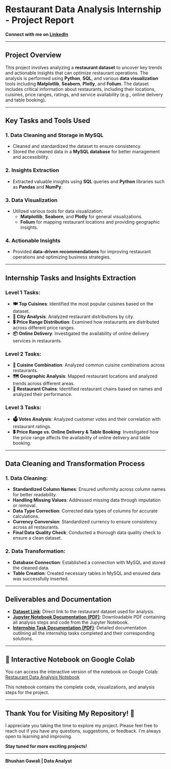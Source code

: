 # Restaurant Data Analysis Internship - Project Report

**Connect with me on [LinkedIn](#)**

---

## Project Overview

This project involves analyzing a **restaurant dataset** to uncover key trends and actionable insights that can optimize restaurant operations. The analysis is performed using **Python**, **SQL**, and various **data visualization** tools including **Matplotlib**, **Seaborn**, **Plotly**, and **Folium**. The dataset includes critical information about restaurants, including their locations, cuisines, price ranges, ratings, and service availability (e.g., online delivery and table booking).

---

## Key Tasks and Tools Used

### 1. **Data Cleaning and Storage in MySQL**
- Cleaned and standardized the dataset to ensure consistency.
- Stored the cleaned data in a **MySQL database** for better management and accessibility.

### 2. **Insights Extraction**
- Extracted valuable insights using **SQL** queries and **Python** libraries such as **Pandas** and **NumPy**.

### 3. **Data Visualization**
- Utilized various tools for data visualization:
  - **Matplotlib**, **Seaborn**, and **Plotly** for general visualizations.
  - **Folium** for mapping restaurant locations and providing geographic insights.

### 4. **Actionable Insights**
- Provided **data-driven recommendations** for improving restaurant operations and optimizing business strategies.

---

## Internship Tasks and Insights Extraction

### **Level 1 Tasks**:  
- **🍽 Top Cuisines**: Identified the most popular cuisines based on the dataset.  
- **🌆 City Analysis**: Analyzed restaurant distributions by city.  
- **💲 Price Range Distribution**: Examined how restaurants are distributed across different price ranges.  
- **📦 Online Delivery**: Investigated the availability of online delivery services in restaurants.

### **Level 2 Tasks**:  
- **🍕 Cuisine Combination**: Analyzed common cuisine combinations across restaurants.  
- **🗺 Geographic Analysis**: Mapped restaurant locations and analyzed trends across different areas.  
- **🍴 Restaurant Chains**: Identified restaurant chains based on names and analyzed their performance.

### **Level 3 Tasks**:  
- **🗳 Votes Analysis**: Analyzed customer votes and their correlation with restaurant ratings.  
- **💲 Price Range vs. Online Delivery & Table Booking**: Investigated how the price range affects the availability of online delivery and table booking.

---

## Data Cleaning and Transformation Process

### **1. Data Cleaning:**
- **Standardized Column Names**: Ensured uniformity across column names for better readability.
- **Handling Missing Values**: Addressed missing data through imputation or removal.
- **Data Type Correction**: Corrected data types of columns for accurate calculations.
- **Currency Conversion**: Standardized currency to ensure consistency across all restaurants.
- **Final Data Quality Check**: Conducted a thorough data quality check to ensure a clean dataset.

### **2. Data Transformation:**
- **Database Connection**: Established a connection with MySQL and stored the cleaned data.
- **Table Creation**: Created necessary tables in MySQL and ensured data was successfully inserted.

---

## Deliverables and Documentation

- **[Dataset Link](https://github.com/Bhushan148/Restaurant-Data-Analysis-Insights/blob/main/project-docs-and-assets/Dataset%20.csv)**: Direct link to the restaurant dataset used for analysis.  
- **[Jupyter Notebook Documentation (PDF)](https://github.com/Bhushan148/Restaurant-Data-Analysis-Insights/blob/main/project-docs-and-assets/Cognifyz%20Technologies%20Task%20final%20Document.pdf)**: Downloadable PDF containing all analysis steps and code from the Jupyter Notebook.  
- **[Internship Task Documentation (PDF)](https://github.com/Bhushan148/Restaurant-Data-Analysis-Insights/blob/main/project-docs-and-assets/Data%20Analysis%20Internship%20Task%20.pdf)**: Detailed documentation outlining all the internship tasks completed and their corresponding solutions.

---

## 📔 Interactive Notebook on Google Colab

You can access the interactive version of the notebook on Google Colab:  
[Restaurant Data Analysis Notebook](https://colab.research.google.com/drive/YOUR_NOTEBOOK_ID)

This notebook contains the complete code, visualizations, and analysis steps for the project.


---

## Thank You for Visiting My Repository! 🚀

I appreciate you taking the time to explore my project. Please feel free to reach out if you have any questions, suggestions, or feedback. I'm always open to learning and improving.

**Stay tuned for more exciting projects!**

---

**Bhushan Gawali | Data Analyst**
